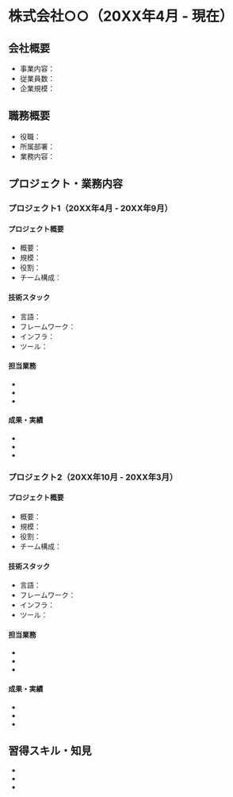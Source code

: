# 株式会社○○（20XX年4月 - 現在）

## 会社概要
- 事業内容：
- 従業員数：
- 企業規模：

## 職務概要
- 役職：
- 所属部署：
- 業務内容：

## プロジェクト・業務内容

### プロジェクト1（20XX年4月 - 20XX年9月）
#### プロジェクト概要
- 概要：
- 規模：
- 役割：
- チーム構成：

#### 技術スタック
- 言語：
- フレームワーク：
- インフラ：
- ツール：

#### 担当業務
-
-
-

#### 成果・実績
-
-
-

### プロジェクト2（20XX年10月 - 20XX年3月）
#### プロジェクト概要
- 概要：
- 規模：
- 役割：
- チーム構成：

#### 技術スタック
- 言語：
- フレームワーク：
- インフラ：
- ツール：

#### 担当業務
-
-
-

#### 成果・実績
-
-
-

## 習得スキル・知見
-
-
-